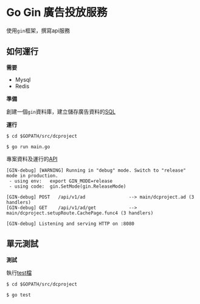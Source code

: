 # Go Gin 廣告投放服務
使用`gin`框架，撰寫api服務

## 如何運行

**需要**
+ Mysql
+ Redis

**準備**

創建一個`gin`資料庫，建立儲存廣告資料的[SQL](https://github.com/addfishxu3/adapi/tree/main/doc/mysql)

**運行**
````
$ cd $GOPATH/src/dcproject

$ go run main.go
````
專案資料及運行的[API](dcproject/routers/api/v1/api.go)

````
[GIN-debug] [WARNING] Running in "debug" mode. Switch to "release" mode in production.
 - using env:   export GIN_MODE=release
 - using code:  gin.SetMode(gin.ReleaseMode)

[GIN-debug] POST   /api/v1/ad                --> main/dcproject.ad (3 handlers)
[GIN-debug] GET    /api/v1/ad/get            --> main/dcproject.setupRoute.CachePage.func4 (3 handlers)

[GIN-debug] Listening and serving HTTP on :8080
````

## 單元測試

**測試**

執行[test檔](dcproject/main_test.go)
````
$ cd $GOPATH/src/dcproject

$ go test
````


